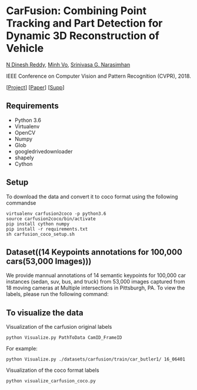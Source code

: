 # CarFusion: Combining Point Tracking and Part Detection for Dynamic 3D Reconstruction of Vehicle

[N Dinesh Reddy](http://cs.cmu.edu/~dnarapur), [Minh Vo](http://www.cs.cmu.edu/~mvo), [Srinivasa G. Narasimhan](http://www.cs.cmu.edu/~srinivas/)

IEEE Conference on Computer Vision and Pattern Recognition (CVPR), 2018. 

[[Project](http://www.cs.cmu.edu/~ILIM/projects/IM/CarFusion/)] [[Paper](http://www.cs.cmu.edu/~ILIM/publications/PDFs/RVN-CVPR18.pdf)] [[Supp](http://www.cs.cmu.edu/~ILIM/projects/IM/CarFusion/pdf/occlusion_net_supp.pdf)]

## Requirements
- Python 3.6
- Virtualenv
- OpenCV 
- Numpy
- Glob
- googledrivedownloader
- shapely
- Cython

## Setup
To download the data and  convert it to coco format using the following commandse
```
virtualenv carfusion2coco -p python3.6
source carfusion2coco/bin/activate
pip install cython numpy
pip install -r requirements.txt
sh carfusion_coco_setup.sh
```
## Dataset((14 Keypoints annotations for 100,000 cars(53,000 Images)))

We provide mannual annotations of 14 semantic keypoints for 100,000 car instances (sedan, suv, bus, and truck) from 53,000 images captured from 18 moving cameras at Multiple intersections in Pittsburgh, PA. To view the labels, please run the following command:

## To visualize the data
Visualization of the carfusion original labels
```
python Visualize.py PathToData CamID_FrameID
```

For example:
```
python Visualize.py ./datasets/carfusion/train/car_butler1/ 16_06401
```


Visualization of the coco format labels

```
python visualize_carfusion_coco.py
```

